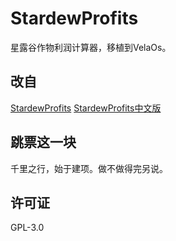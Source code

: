 # StardewProfits
星露谷作物利润计算器，移植到VelaOs。
## 改自
[StardewProfits](https://github.com/Thorinair/Stardew-Profits)
[StardewProfits中文版](https://github.com/huangyue12120/Stardew-Profits-CN)
## 跳票这一块
千里之行，始于建项。做不做得完另说。
## 许可证
GPL-3.0